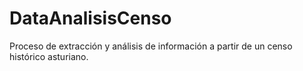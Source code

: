 # DataAnalisisCenso
Proceso de extracción y análisis de información a partir de un censo histórico asturiano.
